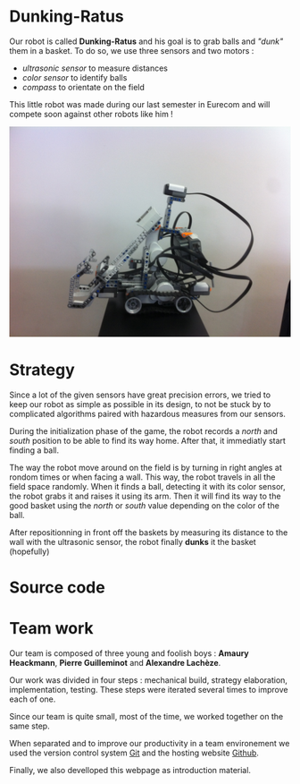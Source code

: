 # Dunking-Ratus

Our robot is called **Dunking-Ratus** and his goal is to grab balls and *"dunk"* them in a basket. To do so, we use three sensors and two motors :

  - *ultrasonic sensor* to measure distances
  - *color sensor* to identify balls
  - *compass* to orientate on the field

This little robot was made during our last semester in Eurecom and will compete soon against other robots like him !

![picture](images/photo.JPG)

# Strategy

Since a lot of the given sensors have great precision errors, we tried to keep our robot as simple as possible in its design, to not be stuck by to complicated algorithms paired with hazardous measures from our sensors.

During the initialization phase of the game, the robot records a *north* and *south* position to be able to find its way home. After that, it immediatly start finding a ball.

The way the robot move around on the field is by turning in right angles at rondom times or when facing a wall. This way, the robot travels in all the field space randomly. When it finds a ball, detecting it with its color sensor, the robot grabs it and raises it using its arm. Then it will find its way to the good basket using the *north* or *south* value depending on the color of the ball.

After repositionning in front off the baskets by measuring its distance to the wall with the ultrasonic sensor, the robot finally **dunks** it the basket (hopefully)

# Source code

# Team work

Our team is composed of three young and foolish boys : **Amaury Heackmann**, **Pierre Guilleminot** and **Alexandre Lachèze**. 

Our work was divided in four steps : mechanical build, strategy elaboration, implementation, testing. These steps were iterated several times to improve each of one.

Since our team is quite small, most of the time, we worked together on the same step.

When separated and to improve our productivity in a team environement we used the version control system [Git] and the hosting website [Github].

Finally, we also develloped this webpage as introduction material.


[Git]: http://git-scm.com
[Github]: https://github.com
